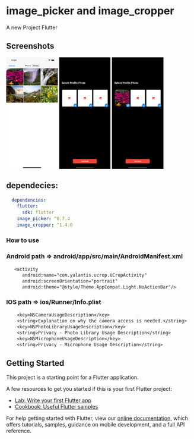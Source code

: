 # image_picker and image_cropper

A new Project Flutter 


## Screenshots
<img src="ss1.png" height="300" /> <img src="ss2.png" height="300" /> <img src="ss3.png" height="300" /> 

## dependecies:


```yaml
  dependencies:
    flutter:
      sdk: flutter
    image_picker: ^0.7.4
    image_cropper: ^1.4.0
```

### How to use
### Android  path => android/app/src/main/AndroidManifest.xml
 

```activity
   <activity
      android:name="com.yalantis.ucrop.UCropActivity"
      android:screenOrientation="portrait"
      android:theme="@style/Theme.AppCompat.Light.NoActionBar"/>
```

### IOS   path => ios/Runner/Info.plist

```keys
    <key>NSCameraUsageDescription</key>
    <string>Explanation on why the camera access is needed.</string>	
    <key>NSPhotoLibraryUsageDescription</key>
    <string>Privacy - Photo Library Usage Description</string>	
    <key>NSMicrophoneUsageDescription</key>
    <string>Privacy - Microphone Usage Description</string>
```
## Getting Started

This project is a starting point for a Flutter application.

A few resources to get you started if this is your first Flutter project:

- [Lab: Write your first Flutter app](https://flutter.dev/docs/get-started/codelab)
- [Cookbook: Useful Flutter samples](https://flutter.dev/docs/cookbook)

For help getting started with Flutter, view our
[online documentation](https://flutter.dev/docs), which offers tutorials,
samples, guidance on mobile development, and a full API reference.
